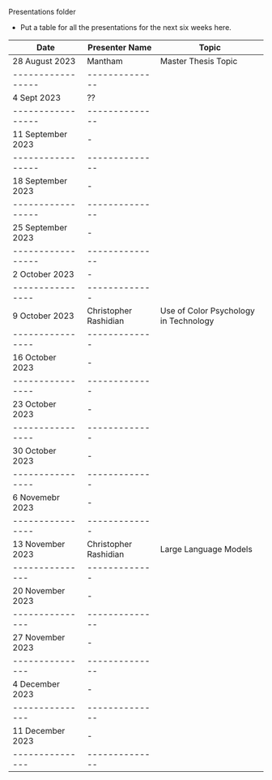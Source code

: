 Presentations folder
* Put a table for all the presentations for the next six weeks here.

Date               | Presenter Name |       Topic        | 
-----------------  | -------------- |  ----------------
28 August 2023     | Mantham        | Master Thesis Topic
-----------------  | -------------- |  
4 Sept 2023        | ??             |
-----------------  | -------------- |  
11 September 2023  | -              |
-----------------  | -------------- |  
18 September 2023  | -              |
-----------------  | -------------- |  
25 September 2023  | -              |
-----------------  | -------------- |  
2 October 2023     | -              |
----------------   | -------------  |
9 October 2023     | Christopher Rashidian | Use of Color Psychology in Technology
----------------   | -------------  |
16 October 2023    | -              |
----------------   | -------------  |
23 October 2023    | -              |
----------------   | -------------  |
30 October 2023    | -              |
----------------   | -------------  |
6 Novemebr 2023    | -              |
----------------   | -------------  | 
13 November 2023   | Christopher Rashidian | Large Language Models
---------------    | -------------  | 
20 November 2023   | -              |
---------------    |--------------  |    
27 November 2023   | -              |
---------------    |--------------  |    
4 December 2023    | -              |
---------------    |--------------  |    
11 December 2023   | -              |
---------------    |--------------  |
